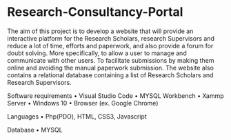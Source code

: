 ﻿# Research-Consultancy-Portal
The aim of this project is to develop a website that will provide an interactive platform for the
Research Scholars, research Supervisors and reduce a lot of time, efforts and paperwork, and also
provide a forum for doubt solving. More specifically, to allow a user to manage and communicate
with other users. To facilitate submissions by making them online and avoiding the manual
paperwork submission. The website also contains a relational database containing a list of Research
Scholars and Research Supervisors.


Software requirements
•	Visual Studio Code
•	MYSQL Workbench
•	Xammp Server
•	Windows 10
•	Browser (ex. Google Chrome)


Languages
•	Php(PDO), HTML, CSS3, Javascript

Database
• MYSQL

